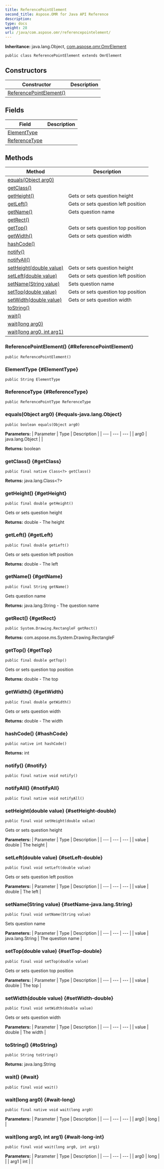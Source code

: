 ```yaml
---
title: ReferencePointElement
second_title: Aspose.OMR for Java API Reference
description: 
type: docs
weight: 28
url: /java/com.aspose.omr/referencepointelement/
---
```


**Inheritance:**
java.lang.Object, [com.aspose.omr.OmrElement](../../com.aspose.omr/omrelement/)
```
public class ReferencePointElement extends OmrElement
```
## Constructors

| Constructor | Description |
| --- | --- |
| [ReferencePointElement()](#ReferencePointElement) |  |
## Fields

| Field | Description |
| --- | --- |
| [ElementType](#ElementType) |  |
| [ReferenceType](#ReferenceType) |  |
## Methods

| Method | Description |
| --- | --- |
| [equals(Object arg0)](#equals-java.lang.Object) |  |
| [getClass()](#getClass) |  |
| [getHeight()](#getHeight) | Gets or sets question height |
| [getLeft()](#getLeft) | Gets or sets question left position |
| [getName()](#getName) | Gets question name |
| [getRect()](#getRect) |  |
| [getTop()](#getTop) | Gets or sets question top position |
| [getWidth()](#getWidth) | Gets or sets question width |
| [hashCode()](#hashCode) |  |
| [notify()](#notify) |  |
| [notifyAll()](#notifyAll) |  |
| [setHeight(double value)](#setHeight-double) | Gets or sets question height |
| [setLeft(double value)](#setLeft-double) | Gets or sets question left position |
| [setName(String value)](#setName-java.lang.String) | Sets question name |
| [setTop(double value)](#setTop-double) | Gets or sets question top position |
| [setWidth(double value)](#setWidth-double) | Gets or sets question width |
| [toString()](#toString) |  |
| [wait()](#wait) |  |
| [wait(long arg0)](#wait-long) |  |
| [wait(long arg0, int arg1)](#wait-long-int) |  |
### ReferencePointElement() {#ReferencePointElement}
```
public ReferencePointElement()
```


### ElementType {#ElementType}
```
public String ElementType
```


### ReferenceType {#ReferenceType}
```
public ReferencePointType ReferenceType
```


### equals(Object arg0) {#equals-java.lang.Object}
```
public boolean equals(Object arg0)
```




**Parameters:**
| Parameter | Type | Description |
| --- | --- | --- |
| arg0 | java.lang.Object |  |

**Returns:**
boolean
### getClass() {#getClass}
```
public final native Class<?> getClass()
```




**Returns:**
java.lang.Class<?>
### getHeight() {#getHeight}
```
public final double getHeight()
```


Gets or sets question height

**Returns:**
double - The height
### getLeft() {#getLeft}
```
public final double getLeft()
```


Gets or sets question left position

**Returns:**
double - The left
### getName() {#getName}
```
public final String getName()
```


Gets question name

**Returns:**
java.lang.String - The question name
### getRect() {#getRect}
```
public System.Drawing.RectangleF getRect()
```




**Returns:**
com.aspose.ms.System.Drawing.RectangleF
### getTop() {#getTop}
```
public final double getTop()
```


Gets or sets question top position

**Returns:**
double - The top
### getWidth() {#getWidth}
```
public final double getWidth()
```


Gets or sets question width

**Returns:**
double - The width
### hashCode() {#hashCode}
```
public native int hashCode()
```




**Returns:**
int
### notify() {#notify}
```
public final native void notify()
```




### notifyAll() {#notifyAll}
```
public final native void notifyAll()
```




### setHeight(double value) {#setHeight-double}
```
public final void setHeight(double value)
```


Gets or sets question height

**Parameters:**
| Parameter | Type | Description |
| --- | --- | --- |
| value | double | The height |

### setLeft(double value) {#setLeft-double}
```
public final void setLeft(double value)
```


Gets or sets question left position

**Parameters:**
| Parameter | Type | Description |
| --- | --- | --- |
| value | double | The left |

### setName(String value) {#setName-java.lang.String}
```
public final void setName(String value)
```


Sets question name

**Parameters:**
| Parameter | Type | Description |
| --- | --- | --- |
| value | java.lang.String | The question name |

### setTop(double value) {#setTop-double}
```
public final void setTop(double value)
```


Gets or sets question top position

**Parameters:**
| Parameter | Type | Description |
| --- | --- | --- |
| value | double | The top |

### setWidth(double value) {#setWidth-double}
```
public final void setWidth(double value)
```


Gets or sets question width

**Parameters:**
| Parameter | Type | Description |
| --- | --- | --- |
| value | double | The width |

### toString() {#toString}
```
public String toString()
```




**Returns:**
java.lang.String
### wait() {#wait}
```
public final void wait()
```




### wait(long arg0) {#wait-long}
```
public final native void wait(long arg0)
```




**Parameters:**
| Parameter | Type | Description |
| --- | --- | --- |
| arg0 | long |  |

### wait(long arg0, int arg1) {#wait-long-int}
```
public final void wait(long arg0, int arg1)
```




**Parameters:**
| Parameter | Type | Description |
| --- | --- | --- |
| arg0 | long |  |
| arg1 | int |  |

